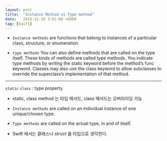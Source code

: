 ```yaml
---
layout: post
title:  "Instance Method vs Type method"
date:   2018-12-30 3:01:00 +0900
tag: [Swift]
---
```


- `Instance methods` are functions that belong to instances of a particular class, structure, or enumeration.

- `type methods` You can also define methods that are called on the type itself. These kinds of methods are called type methods. You indicate type methods by writing the static keyword before the method’s func keyword. Classes may also use the class keyword to allow subclasses to override the superclass’s implementation of that method.

---

`static` `class` : type property

- static, class method 는 타입 메서드, class 메서드는 오버라이딩 가능

- `Instance methods` are called on an individual instance of one unique/chosen type.
- `Type methods` are called on the actual type, in and of itself.

- Swift 에서는 클래스나 struct 를 타입으로 생각한다.